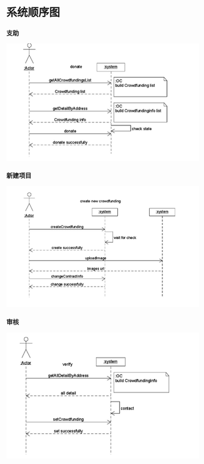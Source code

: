 # 系统顺序图

### 支助

![](https://github.com/Vilinz/CrowdfundingDAppDocs/raw/master/imgs/4-5-1.jpg)

### 新建项目

![](https://github.com/Vilinz/CrowdfundingDAppDocs/raw/master/imgs/4-5-2.jpg)

### 审核

![](https://github.com/Vilinz/CrowdfundingDAppDocs/raw/master/imgs/4-5-3.jpg)

